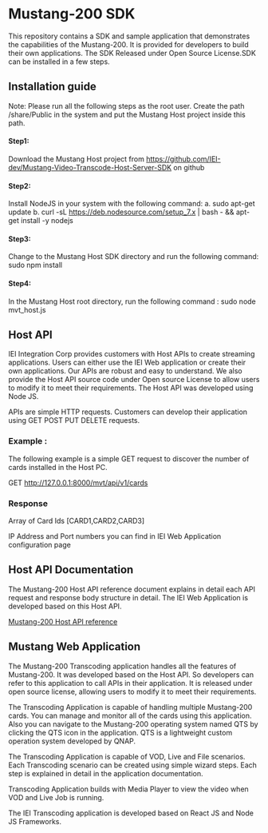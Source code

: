# Mustang-200 SDK

This repository contains a SDK and sample application that demonstrates the capabilities of the Mustang-200. It is provided for developers to build their own applications. 
The SDK Released under Open Source License.SDK can be installed in a few steps.

## Installation  guide

Note: Please run all the following steps as the root user. Create the path /share/Public in the system and put the Mustang Host project inside this path.

#### Step1:
Download the Mustang Host project from https://github.com/IEI-dev/Mustang-Video-Transcode-Host-Server-SDK on github

#### Step2:
Install NodeJS in your system with the following command: 
	a. sudo  apt-get update 
	b. curl -sL https://deb.nodesource.com/setup_7.x | bash - && apt-get install -y nodejs

#### Step3:
Change to the Mustang Host SDK directory and run the following command:
sudo npm install

#### Step4:
In the Mustang Host root directory, run the following command :
sudo node mvt_host.js

## Host API
         
IEI Integration Corp provides customers with Host APIs to create streaming applications. Users can either use the IEI Web application or create their own applications. 
Our APIs are robust and easy to understand. We also provide the Host API source code under Open source License to allow users to modify it to meet their requirements. 
The Host API was developed using Node JS.

APIs are simple HTTP requests. Customers can develop their application using GET POST PUT DELETE requests.

### Example :

The following example is a simple GET request to discover the number of cards installed in the Host PC. 

GET http://127.0.0.1:8000/mvt/api/v1/cards

### Response 
Array of Card Ids [CARD1,CARD2,CARD3]

IP Address and Port numbers you can find in IEI Web Application configuration page

## Host API Documentation 
The Mustang-200 Host API reference document explains in detail each API request and response body structure in detail. The IEI Web Application is developed based on this Host API.

[Mustang-200 Host API reference](https://github.com/IEI-dev/Mustang-Video-Transcode-Host-Server-SDK/blob/master/apidoc/Mutang200HostAPIReference.pdf)

## Mustang Web Application

 The Mustang-200 Transcoding application handles all the features of Mustang-200. It was developed based on the Host API. So developers can refer to this application to call APIs 
 in their application. It is released under open source license, allowing users to modify it to meet their requirements.

 The Transcoding Application is capable of handling multiple Mustang-200 cards. You can manage and monitor all of the cards using this application.
 Also you can navigate to the Mustang-200 operating system named QTS by clicking the QTS icon in the application. QTS is a lightweight custom operation system developed by QNAP.
 
 The Transcoding Application is capable of VOD, Live and File scenarios. Each Transcoding scenario can be created using simple wizard steps.
 Each step is explained in detail in the application documentation.
 
 Transcoding Application builds with Media Player to view the video when VOD and Live Job is running.
 
 The IEI Transcoding application is developed based on React JS and Node JS Frameworks.

        
